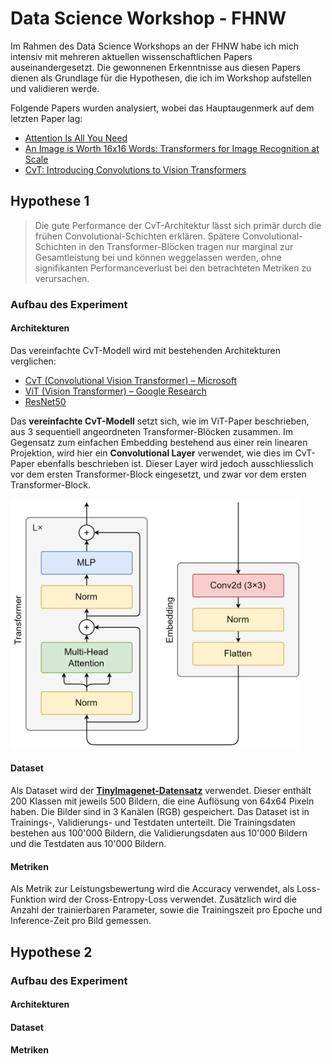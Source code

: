 # Data Science Workshop - FHNW

Im Rahmen des Data Science Workshops an der FHNW habe ich mich intensiv mit mehreren aktuellen wissenschaftlichen Papers auseinandergesetzt. Die gewonnenen Erkenntnisse aus diesen Papers dienen als Grundlage für die Hypothesen, die ich im Workshop aufstellen und validieren werde.

Folgende Papers wurden analysiert, wobei das Hauptaugenmerk auf dem letzten Paper lag:

- [Attention Is All You Need](https://proceedings.neurips.cc/paper_files/paper/2017/file/3f5ee243547dee91fbd053c1c4a845aa-Paper.pdf)
- [An Image is Worth 16x16 Words: Transformers for Image Recognition at Scale](https://openreview.net/pdf?id=YicbFdNTTy)
- [CvT: Introducing Convolutions to Vision Transformers](https://openaccess.thecvf.com/content/ICCV2021/papers/Wu_CvT_Introducing_Convolutions_to_Vision_Transformers_ICCV_2021_paper.pdf)

## Hypothese 1

> Die gute Performance der CvT-Architektur lässt sich primär durch die frühen Convolutional-Schichten erklären. Spätere Convolutional-Schichten in den Transformer-Blöcken tragen nur marginal zur Gesamtleistung bei und können weggelassen werden, ohne signifikanten Performanceverlust bei den betrachteten Metriken zu verursachen.

### Aufbau des Experiment

#### Architekturen

Das vereinfachte CvT-Modell wird mit bestehenden Architekturen verglichen:

- [CvT (Convolutional Vision Transformer) – Microsoft](https://github.com/microsoft/CvT)
- [ViT (Vision Transformer) – Google Research](https://github.com/google-research/vision_transformer)
- [ResNet50](https://pytorch.org/vision/main/models/generated/torchvision.models.resnet50.html)

Das **vereinfachte CvT-Modell** setzt sich, wie im ViT-Paper beschrieben, aus 3 sequentiell angeordneten Transformer-Blöcken zusammen. Im Gegensatz zum einfachen Embedding bestehend aus einer rein linearen Projektion, wird hier ein **Convolutional Layer** verwendet, wie dies im CvT-Paper ebenfalls beschrieben ist. Dieser Layer wird jedoch ausschliesslich vor dem ersten Transformer-Block eingesetzt, und zwar vor dem ersten Transformer-Block.

<img src="./CvT-simplified.drawio.png" alt="Hybrides Modell" height="400"/>

#### Dataset

Als Dataset wird der **[TinyImagenet-Datensatz](https://www.kaggle.com/datasets/akash2sharma/tiny-imagenet)** verwendet. Dieser enthält 200 Klassen mit jeweils 500 Bildern, die eine Auflösung von 64x64 Pixeln haben. Die Bilder sind in 3 Kanälen (RGB) gespeichert. Das Dataset ist in Trainings-, Validierungs- und Testdaten unterteilt. Die Trainingsdaten bestehen aus 100'000 Bildern, die Validierungsdaten aus 10'000 Bildern und die Testdaten aus 10'000 Bildern.

#### Metriken

Als Metrik zur Leistungsbewertung wird die Accuracy verwendet, als Loss-Funktion wird der Cross-Entropy-Loss verwendet.
Zusätzlich wird die Anzahl der trainierbaren Parameter, sowie die Trainingszeit pro Epoche und Inference-Zeit pro Bild gemessen.

## Hypothese 2

>

### Aufbau des Experiment

#### Architekturen

#### Dataset

#### Metriken
